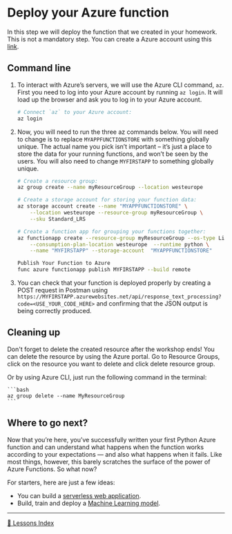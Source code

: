 # Deploy your Azure function

In this step we will deploy the function that we created in your homework. This is not a mandatory step.
You can create a Azure account using this [link](https://azure.microsoft.com/en-gb/).

## Command line

1. To interact with Azure’s servers, we will use the Azure CLI command, `az`. First you need to log into your Azure account by running `az login`. It will load up the browser and ask you to log in to your Azure account. 

    ```bash
    # Connect `az` to your Azure account:
    az login
    ```

2. Now, you will need to run the three az commands below. You will need to change is to replace `MYAPPFUNCTIONSTORE` with something globally unique. 
The actual name you pick isn’t important – it’s just a place to store the data for your running functions, and won’t be seen by the users. 
You will also need to change `MYFIRSTAPP` to something globally unique.

    ```bash
    # Create a resource group:
    az group create --name myResourceGroup --location westeurope

    # Create a storage account for storing your function data:
    az storage account create --name "MYAPPFUNCTIONSTORE" \
        --location westeurope --resource-group myResourceGroup \
        --sku Standard_LRS

    # Create a function app for grouping your functions together:
    az functionapp create --resource-group myResourceGroup --os-type Linux \
        --consumption-plan-location westeurope  --runtime python \
        --name "MYFIRSTAPP" --storage-account  "MYAPPFUNCTIONSTORE"
    ```

    ```bash
    Publish Your Function to Azure
    func azure functionapp publish MYFIRSTAPP --build remote
    ```
 
4. You can check that your function is deployed properly by creating a POST request in Postman using `https://MYFIRSTAPP.azurewebsites.net/api/response_text_processing?code=<USE_YOUR_CODE_HERE>` and confirming that the JSON output is being correctly produced.

## Cleaning up
Don't forget to delete the created resource after the workshop ends! You can delete the resource by using the Azure portal.
Go to Resource Groups, click on the resource you want to delete and click delete resource group.

Or by using Azure CLI, just run the following command in the terminal: 

    ```bash
    az group delete --name MyResourceGroup
    ```

## Where to go next?
Now that you’re here, you’ve successfully written your first Python Azure function and can understand what happens when the function works according 
to your expectations — and also what happens when it fails. Like most things, however, this barely scratches the surface of the power of Azure Functions. So what now?

For starters, here are just a few ideas:

* You can build a [serverless web application](https://docs.microsoft.com/en-us/azure/architecture/reference-architectures/serverless/web-app).
* Build, train and deploy a [Machine Learning model](https://azure.microsoft.com/en-us/free/machine-learning/search/?&ef_id=Cj0KCQiA1-3yBRCmARIsAN7B4H1RepL2p1tSCOK06GtxfTVeimTE4Ccc1PJIEiZeV9ku_2GMyAh8a6waAmsNEALw_wcB:G:s&OCID=AID2000098_SEM_L0hncz7b&MarinID=L0hncz7b_369039617729_azure%20machine%20learning_e_c__75540808959_kwd-298261819911&lnkd=Google_Azure_Brand&dclid=CMGAtqLA-ecCFZYK4AodYmUNOA).

---
[🔼 Lessons Index](../../README.md)
